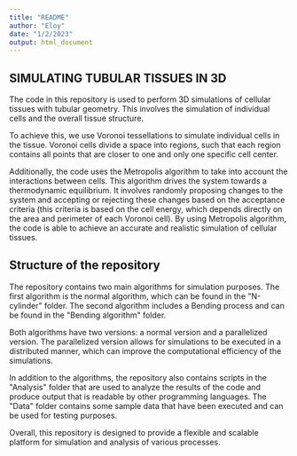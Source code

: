 ```yaml
---
title: "README"
author: "Eloy"
date: "1/2/2023"
output: html_document
---
```


## SIMULATING TUBULAR TISSUES IN 3D

The code in this repository is used to perform 3D simulations of cellular tissues with tubular geometry. This involves the simulation of individual cells and the overall tissue structure.

To achieve this, we use Voronoi tessellations to simulate individual cells in the tissue. Voronoi cells divide a space into regions, such that each region contains all points that are closer to one and only one specific cell center.

Additionally, the code uses the Metropolis algorithm to take into account the interactions between cells. This algorithm drives the system towards a thermodynamic equilibrium. It involves randomly proposing changes to the system and accepting or rejecting these changes based on the acceptance criteria (this criteria is based on the cell energy, which depends directly on the area and perimeter of each Voronoi cell). By using Metropolis algorithm, the code is able to achieve an accurate and realistic simulation of cellular tissues.

## Structure of the repository

The repository contains two main algorithms for simulation purposes. The first algorithm is the normal algorithm, which can be found in the "N-cylinder" folder. The second algorithm includes a Bending process and can be found in the "Bending algorithm" folder.

Both algorithms have two versions: a normal version and a parallelized version. The parallelized version allows for simulations to be executed in a distributed manner, which can improve the computational efficiency of the simulations.

In addition to the algorithms, the repository also contains scripts in the "Analysis" folder that are used to analyze the results of the code and produce output that is readable by other programming languages. The "Data" folder contains some sample data that have been executed and can be used for testing purposes.

Overall, this repository is designed to provide a flexible and scalable platform for simulation and analysis of various processes.
